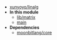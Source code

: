 - [xunyoyo/linalg](xunyoyo/linalg/)
- **In this module**
  - [lib/matrix](xunyoyo/linalg/lib/matrix/members)
  - [main](xunyoyo/linalg/main/members)
- **Dependencies**
  - [moonbitlang/core](moonbitlang/core/)